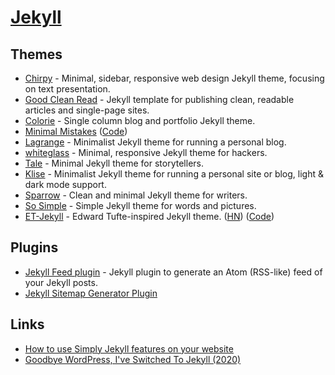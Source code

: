 # [Jekyll](https://jekyllrb.com/)

## Themes

- [Chirpy](https://github.com/cotes2020/jekyll-theme-chirpy/) - Minimal, sidebar, responsive web design Jekyll theme, focusing on text presentation.
- [Good Clean Read](https://github.com/adueck/good-clean-read) - Jekyll template for publishing clean, readable articles and single-page sites.
- [Colorie](https://github.com/ronv/colorie) - Single column blog and portfolio Jekyll theme.
- [Minimal Mistakes](https://mademistakes.com/work/minimal-mistakes-jekyll-theme/) ([Code](https://github.com/mmistakes/minimal-mistakes))
- [Lagrange](https://github.com/LeNPaul/Lagrange) - Minimalist Jekyll theme for running a personal blog.
- [whiteglass](https://github.com/yous/whiteglass) - Minimal, responsive Jekyll theme for hackers.
- [Tale](https://github.com/chesterhow/tale) - Minimal Jekyll theme for storytellers.
- [Klise](https://github.com/piharpi/jekyll-klise) - Minimalist Jekyll theme for running a personal site or blog, light & dark mode support.
- [Sparrow](https://github.com/lingxz/sparrow) - Clean and minimal Jekyll theme for writers.
- [So Simple](https://github.com/mmistakes/so-simple-theme) - Simple Jekyll theme for words and pictures.
- [ET-Jekyll](https://et-jekyll.netlify.app/) - Edward Tufte-inspired Jekyll theme. ([HN](https://news.ycombinator.com/item?id=27407264)) ([Code](https://github.com/bradleytaunt/ET-Jekyll))

## Plugins

- [Jekyll Feed plugin](https://github.com/jekyll/jekyll-feed) - Jekyll plugin to generate an Atom (RSS-like) feed of your Jekyll posts.
- [Jekyll Sitemap Generator Plugin](https://github.com/jekyll/jekyll-sitemap)

## Links

- [How to use Simply Jekyll features on your website](https://simply-jekyll.netlify.app/posts/how-to-use-simply-jekyll-features-on-your-website)
- [Goodbye WordPress, I've Switched To Jekyll (2020)](https://kevq.uk/goodbye-wordpress-switched-to-jekyll/)
